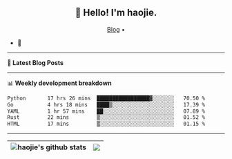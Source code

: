 <h2 align="center">👋 Hello! I'm haojie.</h2>
<p align="center">
  <a href="https://aoyouer.com">Blog</a> •
</p>


- 🔭 


-------

**📝 Latest Blog Posts**


-------

📊 **Weekly development breakdown**
<!--START_SECTION:waka-->

```txt
Python       17 hrs 26 mins  █████████████████▓░░░░░░░   70.50 %
Go           4 hrs 18 mins   ████▒░░░░░░░░░░░░░░░░░░░░   17.39 %
YAML         1 hr 57 mins    ██░░░░░░░░░░░░░░░░░░░░░░░   07.89 %
Rust         22 mins         ▒░░░░░░░░░░░░░░░░░░░░░░░░   01.52 %
HTML         17 mins         ▒░░░░░░░░░░░░░░░░░░░░░░░░   01.15 %
```

<!--END_SECTION:waka-->

-------



| <img align="center" src="https://github-readme-stats.vercel.app/api?username=haojie06&show_icons=true&theme=graywhite&show_icons=true&count_private=true&include_all_commits=true&hide_border=true" alt="haojie's github stats" /> | <img align="center" src="https://github-readme-stats.vercel.app/api/top-langs/?username=haojie06&layout=compact&theme=graywhite&hide_border=true&hide=css,html" /> |
| ------------- | ------------- |


